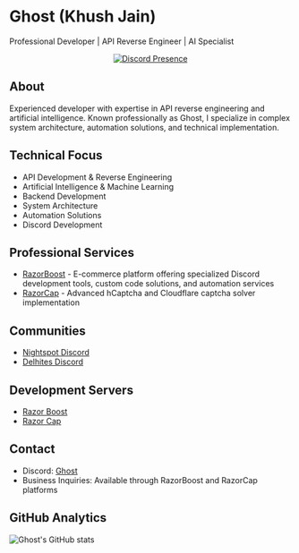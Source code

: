 # Ghost (Khush Jain)

Professional Developer | API Reverse Engineer | AI Specialist

<p align="center">
  <a href="https://discord.com/users/877082451850178642">
    <img src="https://lanyard.cnrad.dev/api/922631391806652467?theme=dark&animated=true" alt="Discord Presence">
  </a>
</p>


## About
Experienced developer with expertise in API reverse engineering and artificial intelligence. Known professionally as Ghost, I specialize in complex system architecture, automation solutions, and technical implementation.

## Technical Focus
- API Development & Reverse Engineering
- Artificial Intelligence & Machine Learning
- Backend Development
- System Architecture
- Automation Solutions
- Discord Development

## Professional Services
- [RazorBoost](https://razorboost.in/) - E-commerce platform offering specialized Discord development tools, custom code solutions, and automation services
- [RazorCap](https://razorcap.xyz/) - Advanced hCaptcha and Cloudflare captcha solver implementation

## Communities
- [Nightspot Discord](https://discord.gg/nightspot)
- [Delhites Discord](https://discord.gg/delhites)

## Development Servers
- [Razor Boost](https://discord.gg/razor-boost)
- [Razor Cap](https://discord.gg/razor-cap)

## Contact
- Discord: [Ghost](https://discord.com/users/922631391806652467)
- Business Inquiries: Available through RazorBoost and RazorCap platforms

## GitHub Analytics
![Ghost's GitHub stats](https://github-readme-stats.vercel.app/api?username=Ghost1503&show_icons=true&theme=dark)
